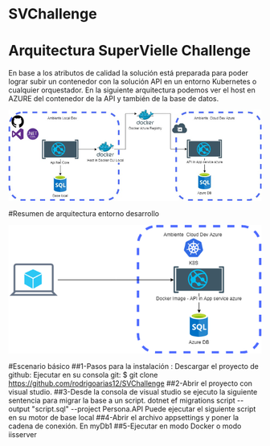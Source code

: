 # SVChallenge
# Arquitectura SuperVielle Challenge
En base a los atributos de calidad la solución está preparada para poder lograr subir un contenedor con la solución API en un entorno Kubernetes o cualquier orquestador. 
En la siguiente arquitectura podemos ver el host en AZURE del contenedor de la API y también de la base de datos. 

![.NET](./Persona.API/arq1.jpg ".NET on azure")

#Resumen de arquitectura entorno desarrollo

![.NET](./Persona.API/arq2.png ".NET on azure")

#Escenario básico
##1-Pasos para la instalación : 
Descargar el proyecto de github:
Ejecutar en su consola git:
$ git clone https://github.com/rodrigoarias12/SVChallenge
##2-Abrir el proyecto con visual studio. 
##3-Desde la consola de visual studio se ejecuto la siguiente sentencia para migrar la base a un script.
dotnet ef migrations script --output "script.sql" --project Persona.API
Puede ejecutar el siguiente script en su motor de base local 
##4-Abrir el archivo appsettings y poner la cadena de conexión.
En myDb1
##5-Ejecutar en modo Docker o modo iisserver
